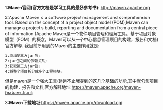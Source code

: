 1:**Maven官网(官方文档是学习工具的最好参考书)**:
    http://maven.apache.org

2:Apache Maven is a software project management and comprehension tool.
  Based on the concept of a project object model (POM),Maven can manage a project's build,
  reporting and documentation from a central piece of information
  (Apache Maven是一个软件项目管理和理解工具。基于项目对象模型（POM）的概念，Maven可以从一个中心信息管理项目的构建，报告和文档)
  官方解释.
  我目前所用到的Maven的主要作用就是:
  
    1:添加第三方jar包;
    2:jar包之间的依赖关系;
    3:获取第三方jar包；
    4:将整个项目拆分成多个工程模块;
但是maven是一个强大工具(远远不止我提到的这几个基础的功能,其中就包含项目的构建，报告和文档,官方解释地址:https://maven.apache.org/maven-features.html;

 3:**Maven下载地址**:https://maven.apache.org/download.cgi